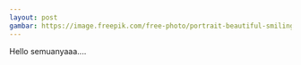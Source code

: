 ```yaml
---
layout: post
gambar: https://image.freepik.com/free-photo/portrait-beautiful-smiling-blond-model-dressed-summer-hipster-clothes_158538-5482.jpg
---
```


Hello semuanyaaa....